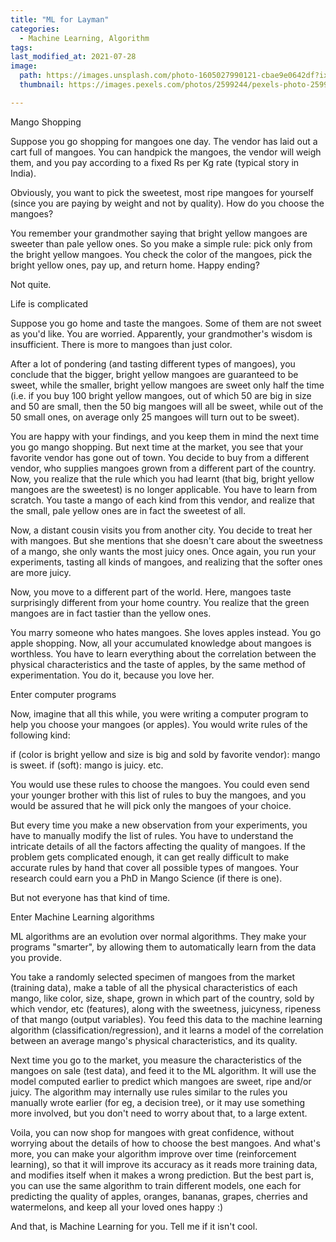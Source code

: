 ```yaml
---
title: "ML for Layman"
categories:
  - Machine Learning, Algorithm
tags:
last_modified_at: 2021-07-28
image: 
  path: https://images.unsplash.com/photo-1605027990121-cbae9e0642df?ixlib=rb-1.2.1&ixid=MnwxMjA3fDB8MHxwaG90by1wYWdlfHx8fGVufDB8fHx8&auto=format&fit=crop&w=1950&q=80
  thumbnail: https://images.pexels.com/photos/2599244/pexels-photo-2599244.jpeg?auto=compress&cs=tinysrgb&dpr=1&w=500 

---
```

Mango Shopping

Suppose you go shopping for mangoes one day. The vendor has laid out a cart full of mangoes. You can handpick the mangoes, the vendor will weigh them, and you pay according to a fixed Rs per Kg rate (typical story in India).

Obviously, you want to pick the sweetest, most ripe mangoes for yourself (since you are paying by weight and not by quality). How do you choose the mangoes?

You remember your grandmother saying that bright yellow mangoes are sweeter than pale yellow ones. So you make a simple rule: pick only from the bright yellow mangoes. You check the color of the mangoes, pick the bright yellow ones, pay up, and return home. Happy ending?

Not quite.

Life is complicated

Suppose you go home and taste the mangoes. Some of them are not sweet as you'd like. You are worried. Apparently, your grandmother's wisdom is insufficient. There is more to mangoes than just color.

After a lot of pondering (and tasting different types of mangoes), you conclude that the bigger, bright yellow mangoes are guaranteed to be sweet, while the smaller, bright yellow mangoes are sweet only half the time (i.e. if you buy 100 bright yellow mangoes, out of which 50 are big in size and 50 are small, then the 50 big mangoes will all be sweet, while out of the 50 small ones, on average only 25 mangoes will turn out to be sweet).

You are happy with your findings, and you keep them in mind the next time you go mango shopping. But next time at the market, you see that your favorite vendor has gone out of town. You decide to buy from a different vendor, who supplies mangoes grown from a different part of the country. Now, you realize that the rule which you had learnt (that big, bright yellow mangoes are the sweetest) is no longer applicable. You have to learn from scratch. You taste a mango of each kind from this vendor, and realize that the small, pale yellow ones are in fact the sweetest of all.

Now, a distant cousin visits you from another city. You decide to treat her with mangoes. But she mentions that she doesn't care about the sweetness of a mango, she only wants the most juicy ones. Once again, you run your experiments, tasting all kinds of mangoes, and realizing that the softer ones are more juicy.

Now, you move to a different part of the world. Here, mangoes taste surprisingly different from your home country. You realize that the green mangoes are in fact tastier than the yellow ones.

You marry someone who hates mangoes. She loves apples instead. You go apple shopping. Now, all your accumulated knowledge about mangoes is worthless. You have to learn everything about the correlation between the physical characteristics and the taste of apples, by the same method of experimentation. You do it, because you love her.

Enter computer programs

Now, imagine that all this while, you were writing a computer program to help you choose your mangoes (or apples). You would write rules of the following kind:

if (color is bright yellow and size is big and sold by favorite vendor): mango is sweet.
if (soft): mango is juicy.
etc.

You would use these rules to choose the mangoes. You could even send your younger brother with this list of rules to buy the mangoes, and you would be assured that he will pick only the mangoes of your choice.

But every time you make a new observation from your experiments, you have to manually modify the list of rules. You have to understand the intricate details of all the factors affecting the quality of mangoes. If the problem gets complicated enough, it can get really difficult to make accurate rules by hand that cover all possible types of mangoes. Your research could earn you a PhD in Mango Science (if there is one).

But not everyone has that kind of time.

Enter Machine Learning algorithms

ML algorithms are an evolution over normal algorithms. They make your programs "smarter", by allowing them to automatically learn from the data you provide.

You take a randomly selected specimen of mangoes from the market (training data), make a table of all the physical characteristics of each mango, like color, size, shape, grown in which part of the country, sold by which vendor, etc (features), along with the sweetness, juicyness, ripeness of that mango (output variables). You feed this data to the machine learning algorithm (classification/regression), and it learns a model of the correlation between an average mango's physical characteristics, and its quality.

Next time you go to the market, you measure the characteristics of the mangoes on sale (test data), and feed it to the ML algorithm. It will use the model computed earlier to predict which mangoes are sweet, ripe and/or juicy. The algorithm may internally use rules similar to the rules you manually wrote earlier (for eg, a decision tree), or it may use something more involved, but you don't need to worry about that, to a large extent.

Voila, you can now shop for mangoes with great confidence, without worrying about the details of how to choose the best mangoes. And what's more, you can make your algorithm improve over time (reinforcement learning), so that it will improve its accuracy as it reads more training data, and modifies itself when it makes a wrong prediction. But the best part is, you can use the same algorithm to train different models, one each for predicting the quality of apples, oranges, bananas, grapes, cherries and watermelons, and keep all your loved ones happy :)

And that, is Machine Learning for you. Tell me if it isn't cool.

 

